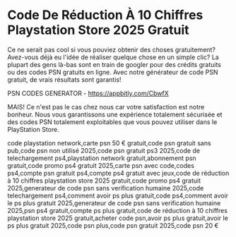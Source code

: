 # Code De Réduction À 10 Chiffres Playstation Store 2025 Gratuit

Ce ne serait pas cool si vous pouviez obtenir des choses gratuitement? Avez-vous déjà eu l'idée de réaliser quelque chose en un simple clic? La plupart des gens là-bas sont en train de googler pour des crédits gratuits ou des codes PSN gratuits en ligne. Avec notre générateur de code PSN gratuit, de vrais résultats sont garantis!

PSN CODES GENERATOR - https://appbitly.com/CbwfX

MAIS! Ce n'est pas le cas chez nous car votre satisfaction est notre bonheur. Nous vous garantissons une expérience totalement sécurisée et des codes PSN totalement exploitables que vous pouvez utiliser dans le PlayStation Store.

code playstation network,carte psn 50 € gratuit,code psn gratuit sans pub,code psn non utilisé 2025,code psn gratuit ps3 2025,code de telechargement ps4,playstation network gratuit,abonnement psn gratuit,code promo ps4 gratuit 2025,carte psn avec code,codes ps4,compte psn gratuit ps4,compte ps4 gratuit avec jeux,code de réduction à 10 chiffres playstation store 2025 gratuit,code promo ps4 gratuit 2025,generateur de code psn sans verification humaine 2025,code telechargement ps4,comment avoir ps plus gratuit,code ps4,comment avoir le ps plus gratuit 2025,generateur de code psn sans verification humaine 2025,psn ps4 gratuit,compte ps plus gratuit,code de réduction à 10 chiffres playstation store 2025 gratuit,acheter code psn,avoir ps plus gratuit,avoir le ps plus gratuit 2025,code psn plus,code psn gratuit 2025,code psn 20 €

